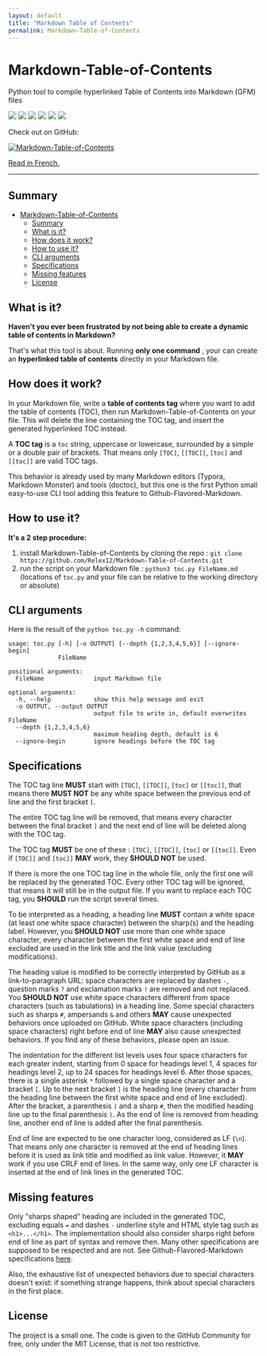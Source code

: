```yaml
---
layout: default
title: "Markdown Table of Contents"
permalink: Markdown-Table-of-Contents
---
```


# Markdown-Table-of-Contents
Python tool to compile hyperlinked Table of Contents into Markdown (GFM) files

![](https://img.shields.io/badge/status-In_Progress-green) ![](https://img.shields.io/github/license/Relex12/Markdown-Table-of-Contents) ![](https://img.shields.io/github/repo-size/Relex12/Markdown-Table-of-Contents) ![](https://img.shields.io/github/languages/top/Relex12/Markdown-Table-of-Contents) ![](https://img.shields.io/github/last-commit/Relex12/Markdown-Table-of-Contents) ![](https://img.shields.io/github/stars/Relex12/Markdown-Table-of-Contents)



Check out on GitHub:

[![Markdown-Table-of-Contents](https://github-readme-stats.vercel.app/api/pin/?username=Relex12&repo=Markdown-Table-of-Contents)](https://github.com/Relex12/Markdown-Table-of-Contents)

[Read in French.](https://relex12.github.io/fr/Markdown-Table-of-Contents)

---

## Summary

* [Markdown-Table-of-Contents](#markdown-table-of-contents)
    * [Summary](#summary)
    * [What is it?](#what-is-it)
    * [How does it work?](#how-does-it-work)
    * [How to use it?](#how-to-use-it)
    * [CLI arguments](#cli-arguments)
    * [Specifications](#specifications)
    * [Missing features](#missing-features)
    * [License](#license)

<!-- table of contents created by Adrian Bonnet, see https://github.com/Relex12/Markdown-Table-of-Contents for more -->

## What is it?

**Haven't you ever been frustrated by not being able to create a dynamic table of contents in Markdown?**

That's what this tool is about. Running **only one command** , your can create an **hyperlinked table of contents** directly in your Markdown file.

## How does it work?

In your Markdown file, write a **table of contents tag** where you want to add the table of contents (TOC), then run Markdown-Table-of-Contents on your file. This will delete the line containing the TOC tag, and insert the generated hyperlinked TOC instead.

A **TOC tag** is a `toc` string, uppercase or lowercase, surrounded by a simple or a double pair of brackets. That means only `[TOC]`, `[[TOC]]`, `[toc]` and `[[toc]]` are valid TOC tags.

This behavior is already used by many Markdown editors (Typora, Markdown Monster) and tools (doctoc), but this one is the first Python small easy-to-use CLI tool adding this feature to Github-Flavored-Markdown.

## How to use it?

**It's a 2 step procedure:**

1. install Markdown-Table-of-Contents by cloning the repo : `git clone https://github.com/Relex12/Markdown-Table-of-Contents.git`
2. run the script on your Markdown file : `python3 toc.py FileName.md` (locations of `toc.py` and your file can be relative to the working directory or absolute)

## CLI arguments

Here is the result of  the `python toc.py -h` command:

```
usage: toc.py [-h] [-o OUTPUT] [--depth {1,2,3,4,5,6}] [--ignore-begin]
              FileName

positional arguments:
  FileName              input Markdown file

optional arguments:
  -h, --help            show this help message and exit
  -o OUTPUT, --output OUTPUT
                        output file to write in, default overwrites FileName
  --depth {1,2,3,4,5,6}
                        maximum heading depth, default is 6
  --ignore-begin        ignore headings before the TOC tag
```

## Specifications

The TOC tag line **MUST** start with `[TOC]`, `[[TOC]]`, `[toc]` or `[[toc]]`, that means there **MUST NOT** be any white space between the previous end of line and the first bracket `[`.

The entire TOC tag line will be removed, that means every character between the final bracket `]` and the next end of line will be deleted along with the TOC tag.

The TOC tag **MUST** be one of these : `[TOC]`, `[[TOC]]`, `[toc]` or `[[toc]]`. Even if `[TOC]]` and `[toc]]` **MAY** work, they **SHOULD NOT** be used.

If there is more the one TOC tag line in the whole file, only the first one will be replaced by the generated TOC. Every other TOC tag will be ignored, that means it will still be in the output file. If you want to replace each TOC tag, you **SHOULD** run the script several times.

To be interpreted as a heading, a heading line **MUST** contain a white space (at least one white space character) between the sharp(s) and the heading label. However, you **SHOULD NOT** use more than one white space character, every character between the first white space and end of line excluded are used in the link title and the link value (excluding modifications).

The heading value is modified to be correctly interpreted by GitHub as a link-to-paragraph URL: space characters are replaced by dashes `-`, question marks `?` and exclamation marks `!` are removed and not replaced. You **SHOULD NOT** use white space characters different from space characters (such as tabulations) in a heading line. Some special characters such as sharps `#`, ampersands `&` and others **MAY** cause unexpected behaviors once uploaded on GitHub. White space characters (including space characters) right before end of line **MAY** also cause unexpected behaviors. If you find any of these behaviors, please open an issue.

The indentation for the different list levels uses four space characters for each greater indent, starting from 0 space for headings level 1, 4 spaces for headings level 2, up to 24 spaces for headings level 6. After those spaces, there is a single asterisk `*` followed by a single space character and a bracket `[`. Up to the next bracket `]` is the heading line (every character from the heading line between the first white space and end of line excluded). After the bracket, a parenthesis `(` and a sharp `#`, then the modified heading line up to the final parenthesis `)`. As the end of line is removed from heading line, another end of line is added after the final parenthesis.

End of line are expected to be one character long, considered as LF (`\n`). That means only one character is removed at the end of heading lines before it is used as link title and modified as link value. However, it **MAY** work if you use CRLF end of lines. In the same way, only one LF character is inserted at the end of link lines in the generated TOC.

## Missing features

Only "sharps shaped" heading are included in the generated TOC, excluding equals `=`  and dashes `-` underline style and HTML style tag such as `<h1>...</h1>`. The implementation should also consider sharps right before end of line as part of syntax and remove then. Many other specifications are supposed to be respected and are not. See Github-Flavored-Markdown specifications [here](https://github.github.com/gfm).

Also, the exhaustive list of unexpected behaviors due to special characters doesn't exist: if something strange happens, think about special characters in the first place.

## License

The project is a small one. The code is given to the GitHub Community  for free, only under the MIT License, that is not too restrictive.
